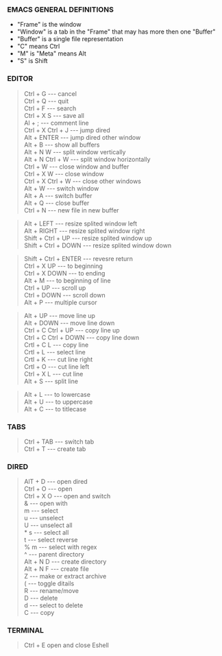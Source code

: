 ### EMACS GENERAL DEFINITIONS
- "Frame" is the window
- "Window" is a tab in the "Frame" that may has more then one "Buffer"
- "Buffer" is a single file representation
- "C" means Ctrl
- "M" is "Meta" means Alt
- "S" is Shift

### EDITOR
> Ctrl + G  ---  cancel \
> Ctrl + Q  ---  quit \
> Ctrl + F  ---  search \
> Ctrl + X S  ---  save all \
> Al + ;  ---  comment line \
> Ctrl + X Ctrl + J --- jump dired \
> Alt + ENTER  ---  jump dired other window \
> Alt + B  ---  show all buffers \
> Alt + N W  ---  split window vertically  \
> Alt + N Ctrl + W  ---  split window horizontally \
> Ctrl + W  ---  close window and buffer \
> Ctrl + X W  --- close window \
> Ctrl + X Ctrl + W  ---  close other windows \
> Alt + W  ---  switch window \
> Alt + A  ---  switch buffer \
> Alt + Q  ---  close buffer \
> Ctrl + N  ---  new file in new buffer

> Alt + LEFT  ---  resize splited window left \
> Alt + RIGHT  ---  resize splited window right \
> Shift + Ctrl + UP  ---  resize splited window up \
> Shift + Ctrl + DOWN  ---  resize splited window down

> Shift + Ctrl + ENTER  ---  revesre return \
> Ctrl + X UP  ---  to beginning  \
> Ctrl + X DOWN  ---  to ending \
> Alt + M  ---  to beginning of line \
> Ctrl + UP  ---  scroll up \
> Ctrl + DOWN  ---  scroll down \
> Alt + P  ---  multiple cursor

> Alt + UP  ---  move line up \
> Alt + DOWN  ---  move line down \
> Ctrl + C Ctrl + UP  ---  copy line up \
> Ctrl + C Ctrl + DOWN  ---  copy line down \
> Crtl + C L  ---  copy line \
> Crtl + L  ---  select line \
> Crtl + K  --- cut line right \
> Crtl + O  --- cut line left \
> Ctrl + X L  ---  cut line \
> Alt + S  ---  split line

> Alt + L  ---  to lowercase \
> Alt + U  ---  to uppercase \
> Alt + C  ---  to titlecase

### TABS
> Ctrl + TAB  ---  switch tab \
> Ctrl + T  ---  create tab

### DIRED
> AlT + D  ---  open dired \
> Ctrl + O  ---  open \
> Ctrl + X O  ---  open and switch \
> &  ---  open with \
> m  ---  select \
> u  ---  unselect \
> U  ---  unselect all \
> \* s  ---  select all \
> t  ---  select reverse \
> % m  --- select with regex \
> ^  --- parent directory \
> Alt + N D  ---  create directory \
> Alt + N F  ---  create file \
> Z  ---  make or extract archive   \
> (  ---  toggle ditails \
> R  ---  rename/move \
> D  ---  delete \
> d  ---  select to delete \
> C  ---  copy

### TERMINAL
> Ctrl + E   open and close Eshell

